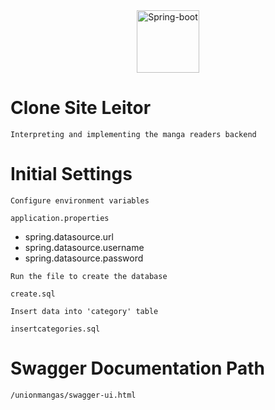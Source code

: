 <div align="center"> 
  <img src="https://cdn.jsdelivr.net/gh/devicons/devicon/icons/spring/spring-original.svg" alt="Spring-boot" height="100"/> 
</div> 

# Clone Site Leitor 
````
Interpreting and implementing the manga readers backend
````
# Initial Settings 
````
Configure environment variables
````

`application.properties`
* spring.datasource.url
* spring.datasource.username 
* spring.datasource.password

````
Run the file to create the database
````
`create.sql`

````
Insert data into 'category' table
````
`insertcategories.sql`
# Swagger Documentation Path 
````
/unionmangas/swagger-ui.html
````